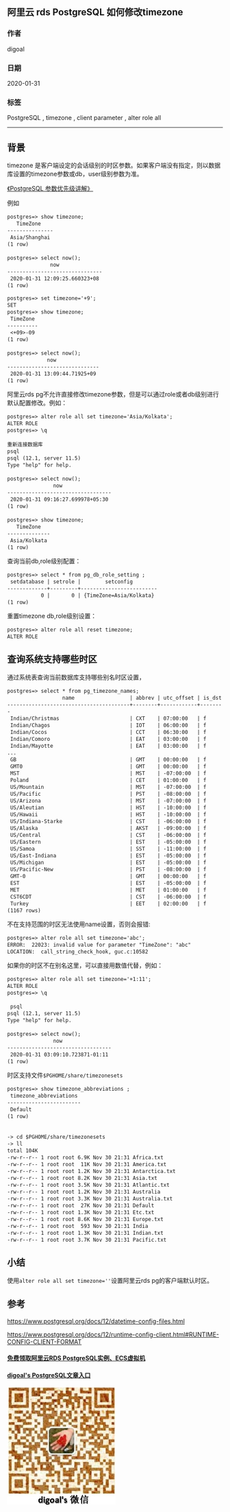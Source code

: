 ## 阿里云 rds PostgreSQL 如何修改timezone  
                                                                                                             
### 作者                                                                    
digoal                                                                                                             
                                                                                                             
### 日期                                                                                                             
2020-01-31                                                                                                         
                                                                                                             
### 标签                                                                                                             
PostgreSQL , timezone , client parameter , alter role all    
                                                                                                             
----                                                                                                             
                                                                                                             
## 背景    
timezone 是客户端设定的会话级别的时区参数。如果客户端没有指定，则以数据库设置的timezone参数或db，user级别参数为准。  
  
[《PostgreSQL 参数优先级讲解》](../201901/20190130_03.md)    
  
例如  
  
```  
postgres=> show timezone;  
   TimeZone      
---------------  
 Asia/Shanghai  
(1 row)  
  
postgres=> select now();  
              now                
-------------------------------  
 2020-01-31 12:09:25.660323+08  
(1 row)  
```  
  
```  
postgres=> set timezone='+9';  
SET  
postgres=> show timezone;  
 TimeZone   
----------  
 <+09>-09  
(1 row)  
  
postgres=> select now();  
             now                
------------------------------  
 2020-01-31 13:09:44.71925+09  
(1 row)  
```  
  
阿里云rds pg不允许直接修改timezone参数，但是可以通过role或者db级别进行默认配置修改。例如：  
  
```  
postgres=> alter role all set timezone='Asia/Kolkata';  
ALTER ROLE  
postgres=> \q  
  
重新连接数据库  
psql  
psql (12.1, server 11.5)  
Type "help" for help.  
  
postgres=> select now();  
               now                  
----------------------------------  
 2020-01-31 09:16:27.699978+05:30  
(1 row)  
  
postgres=> show timezone;  
   TimeZone     
--------------  
 Asia/Kolkata  
(1 row)  
```  
  
查询当前db,role级别配置：  
  
```  
postgres=> select * from pg_db_role_setting ;  
 setdatabase | setrole |        setconfig          
-------------+---------+-------------------------  
           0 |       0 | {TimeZone=Asia/Kolkata}  
(1 row)  
```  
  
重置timezone db,role级别设置：  
  
```  
postgres=> alter role all reset timezone;  
ALTER ROLE  
```  
  
## 查询系统支持哪些时区  
通过系统表查询当前数据库支持哪些别名时区设置，  
  
```  
postgres=> select * from pg_timezone_names;  
                  name                  | abbrev | utc_offset | is_dst   
----------------------------------------+--------+------------+--------  
 Indian/Christmas                       | CXT    | 07:00:00   | f  
 Indian/Chagos                          | IOT    | 06:00:00   | f  
 Indian/Cocos                           | CCT    | 06:30:00   | f  
 Indian/Comoro                          | EAT    | 03:00:00   | f  
 Indian/Mayotte                         | EAT    | 03:00:00   | f  
...  
 GB                                     | GMT    | 00:00:00   | f  
 GMT0                                   | GMT    | 00:00:00   | f  
 MST                                    | MST    | -07:00:00  | f  
 Poland                                 | CET    | 01:00:00   | f  
 US/Mountain                            | MST    | -07:00:00  | f  
 US/Pacific                             | PST    | -08:00:00  | f  
 US/Arizona                             | MST    | -07:00:00  | f  
 US/Aleutian                            | HST    | -10:00:00  | f  
 US/Hawaii                              | HST    | -10:00:00  | f  
 US/Indiana-Starke                      | CST    | -06:00:00  | f  
 US/Alaska                              | AKST   | -09:00:00  | f  
 US/Central                             | CST    | -06:00:00  | f  
 US/Eastern                             | EST    | -05:00:00  | f  
 US/Samoa                               | SST    | -11:00:00  | f  
 US/East-Indiana                        | EST    | -05:00:00  | f  
 US/Michigan                            | EST    | -05:00:00  | f  
 US/Pacific-New                         | PST    | -08:00:00  | f  
 GMT-0                                  | GMT    | 00:00:00   | f  
 EST                                    | EST    | -05:00:00  | f  
 MET                                    | MET    | 01:00:00   | f  
 CST6CDT                                | CST    | -06:00:00  | f  
 Turkey                                 | EET    | 02:00:00   | f  
(1167 rows)   
```  
  
不在支持范围的时区无法使用name设置，否则会报错:  
  
```
postgres=> alter role all set timezone='abc';
ERROR:  22023: invalid value for parameter "TimeZone": "abc"
LOCATION:  call_string_check_hook, guc.c:10582
```
  
如果你的时区不在别名这里，可以直接用数值代替，例如：  
  
```  
postgres=> alter role all set timezone='+1:11';  
ALTER ROLE  
postgres=> \q  
  
 psql  
psql (12.1, server 11.5)  
Type "help" for help.  
  
postgres=> select now();  
               now                  
----------------------------------  
 2020-01-31 03:09:10.723871-01:11  
(1 row)  
```  
  
时区支持文件```$PGHOME/share/timezonesets ```  
   
```  
postgres=> show timezone_abbreviations ;  
 timezone_abbreviations   
------------------------  
 Default  
(1 row)  
  
  
-> cd $PGHOME/share/timezonesets   
-> ll  
total 104K  
-rw-r--r-- 1 root root 6.9K Nov 30 21:31 Africa.txt  
-rw-r--r-- 1 root root  11K Nov 30 21:31 America.txt  
-rw-r--r-- 1 root root 1.2K Nov 30 21:31 Antarctica.txt  
-rw-r--r-- 1 root root 8.2K Nov 30 21:31 Asia.txt  
-rw-r--r-- 1 root root 3.5K Nov 30 21:31 Atlantic.txt  
-rw-r--r-- 1 root root 1.2K Nov 30 21:31 Australia  
-rw-r--r-- 1 root root 3.3K Nov 30 21:31 Australia.txt  
-rw-r--r-- 1 root root  27K Nov 30 21:31 Default  
-rw-r--r-- 1 root root 1.3K Nov 30 21:31 Etc.txt  
-rw-r--r-- 1 root root 8.6K Nov 30 21:31 Europe.txt  
-rw-r--r-- 1 root root  593 Nov 30 21:31 India  
-rw-r--r-- 1 root root 1.3K Nov 30 21:31 Indian.txt  
-rw-r--r-- 1 root root 3.7K Nov 30 21:31 Pacific.txt  
```  
  
## 小结
使用```alter role all set timezone=''```设置阿里云rds pg的客户端默认时区。  
  
## 参考  
https://www.postgresql.org/docs/12/datetime-config-files.html  
  
https://www.postgresql.org/docs/12/runtime-config-client.html#RUNTIME-CONFIG-CLIENT-FORMAT  
  
  
#### [免费领取阿里云RDS PostgreSQL实例、ECS虚拟机](https://www.aliyun.com/database/postgresqlactivity "57258f76c37864c6e6d23383d05714ea")
  
  
#### [digoal's PostgreSQL文章入口](https://github.com/digoal/blog/blob/master/README.md "22709685feb7cab07d30f30387f0a9ae")
  
  
![digoal's weixin](../pic/digoal_weixin.jpg "f7ad92eeba24523fd47a6e1a0e691b59")
  
